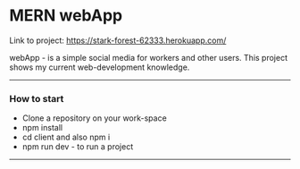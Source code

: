 # MERN webApp
Link to project: https://stark-forest-62333.herokuapp.com/

webApp - is a simple social media for workers and other users. 
This project shows my current web-development knowledge. 
<hr/>
<h3>How to start</h3>
<ul>
  <li>Clone a repository on your work-space</li>
  <li>npm install</li>
  <li>cd client and also npm i</li>
  <li>npm run dev - to run a project</li> 
</ul>
<hr/>
